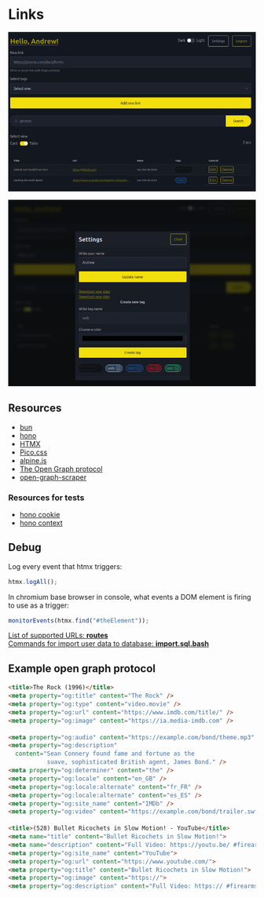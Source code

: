 # Links

![screenshot of user dashboard - main page](screenshot_dashboard.png)

![screenshot of user settings](screenshot_settings.png)

## Resources

- [bun](https://bun.sh/docs/api/sqlite)
- [hono](https://hono.dev/docs/guides/jsx)
- [HTMX](https://htmx.org/reference/#attributes)
- [Pico.css](https://picocss.com/docs)
- [alpine.js](https://alpinejs.dev/start-here)
- [The Open Graph protocol](https://ogp.me/)
- [open-graph-scraper](https://www.npmjs.com/package/open-graph-scraper)

### Resources for tests

- [hono cookie](https://github.com/honojs/hono/blob/main/src/helper/cookie/index.test.ts)
- [hono context](https://github.com/honojs/hono/blob/main/src/context.test.ts)

## Debug

Log every event that htmx triggers:

```javascript
htmx.logAll();
```

In chromium base browser in console, what events 
a DOM element is firing to use as a trigger:

```javascript
monitorEvents(htmx.find("#theElement"));
```

[List of supported URLs: **routes**](service.router.tsx#L21)  
[Commands for import user data to database: **import.sql.bash**](import.sql.bash)


## Example open graph protocol

```html
<title>The Rock (1996)</title>
<meta property="og:title" content="The Rock" />
<meta property="og:type" content="video.movie" />
<meta property="og:url" content="https://www.imdb.com/title/" />
<meta property="og:image" content="https://ia.media-imdb.com" />

<meta property="og:audio" content="https://example.com/bond/theme.mp3" />
<meta property="og:description" 
  content="Sean Connery found fame and fortune as the
           suave, sophisticated British agent, James Bond." />
<meta property="og:determiner" content="the" />
<meta property="og:locale" content="en_GB" />
<meta property="og:locale:alternate" content="fr_FR" />
<meta property="og:locale:alternate" content="es_ES" />
<meta property="og:site_name" content="IMDb" />
<meta property="og:video" content="https://example.com/bond/trailer.swf" />

<title>(528) Bullet Ricochets in Slow Motion! - YouTube</title>
<meta name="title" content="Bullet Ricochets in Slow Motion!">
<meta name="description" content="Full Video: https://youtu.be/ #firearms #science">
<meta property="og:site_name" content="YouTube">
<meta property="og:url" content="https://www.youtube.com/">
<meta property="og:title" content="Bullet Ricochets in Slow Motion!">
<meta property="og:image" content="https://">
<meta property="og:description" content="Full Video: https:// #firearms #science">
```

